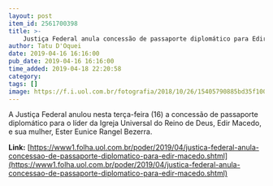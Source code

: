 ```yaml
---
layout: post
item_id: 2561700398
title: >-
    Justiça Federal anula concessão de passaporte diplomático para Edir Macedo
author: Tatu D'Oquei
date: 2019-04-16 16:16:00
pub_date: 2019-04-16 16:16:00
time_added: 2019-04-18 22:20:58
category: 
tags: []
image: https://f.i.uol.com.br/fotografia/2018/10/26/15405790885bd35f100a35c_1540579088_3x2_rt.jpg
---
```


A Justiça Federal anulou nesta terça-feira (16) a concessão de passaporte diplomático para o líder da Igreja Universal do Reino de Deus, Edir Macedo, e sua mulher, Ester Eunice Rangel Bezerra.

**Link:** [https://www1.folha.uol.com.br/poder/2019/04/justica-federal-anula-concessao-de-passaporte-diplomatico-para-edir-macedo.shtml](https://www1.folha.uol.com.br/poder/2019/04/justica-federal-anula-concessao-de-passaporte-diplomatico-para-edir-macedo.shtml)

